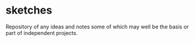 # sketches

Repository of any ideas and notes some of which may well be the basis or part of independent projects.
